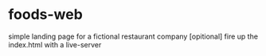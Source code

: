 # foods-web
simple landing page for a fictional restaurant company
[opitional] fire up the index.html with a live-server
